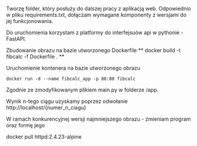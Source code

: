 Tworzę folder, który posłuży do dalszej pracy z aplikacją web. Odpowiednio w pliku requirements.txt, dołączam 
wymagane komponenty z wersjami do jej funkcjonowania.

Do uruchomienia korzystam z platformy do interfejsuów api w pythonie - FastAPI.

Zbudowanie obrazu na bazie utworzonego Dockerfile
** docker build -t fibcalc -f Dockerfile . **

Uruchomienie kontenera na bazie utworzonego obrazu
```
docker run -d --name fibcalc_app -p 80:80 fibcalc
```
Zgodnie ze zmodyfikowanym plikiem main.py w folderze /app. 

Wynik n-tego ciągu uzyskamy poprzez odwołanie http://localhost/{numer_n_ciagu}

W ramach konkurencyjnej wersji najmniejszego obrazu - zmieniam program oraz formę jego

docker pull httpd:2.4.23-alpine

